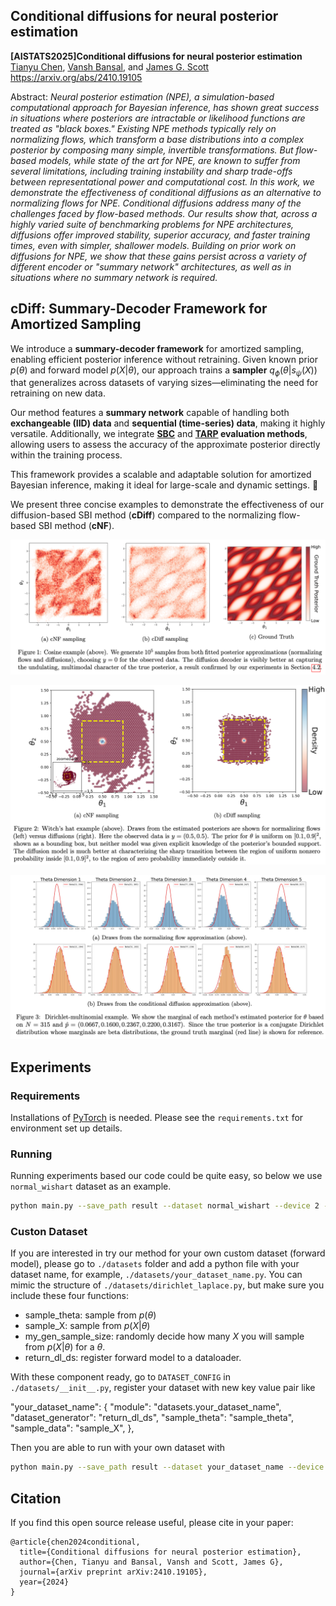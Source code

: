 ##  Conditional diffusions for neural posterior estimation

**[AISTATS2025]Conditional diffusions for neural posterior estimation**<br>
[Tianyu Chen](https://tianyucodings.github.io/), [Vansh Bansal](https://bansal-vansh.github.io/), and [James G. Scott](https://jgscott.github.io/) <br> https://arxiv.org/abs/2410.19105
<br>

Abstract: *Neural posterior estimation (NPE), a simulation-based computational approach for Bayesian inference, has shown great success in situations where posteriors are intractable or likelihood functions are treated as "black boxes."  Existing NPE methods typically rely on normalizing flows, which transform a base distributions into a complex posterior by composing many simple, invertible transformations. But flow-based models, while state of the art for NPE, are known to suffer from several limitations, including training instability and sharp trade-offs between representational power and computational cost. In this work, we demonstrate the effectiveness of conditional diffusions as an alternative to normalizing flows for NPE. Conditional diffusions address many of the challenges faced by flow-based methods.  Our results show that, across a highly varied suite of benchmarking problems for NPE architectures, diffusions offer improved stability, superior accuracy, and faster training times, even with simpler, shallower models. Building on prior work on diffusions for NPE, we show that these gains persist across a variety of different encoder or "summary network" architectures, as well as in situations where no summary network is required.*

## cDiff: Summary-Decoder Framework for Amortized Sampling

We introduce a **summary-decoder framework** for amortized sampling, enabling efficient posterior inference without retraining. Given known prior $p(\theta)$ and forward model $p(X | \theta)$, our approach trains a **sampler** $q_\phi(\theta | s_\psi(X))$ that generalizes across datasets of varying sizes—eliminating the need for retraining on new data.

Our method features a **summary network** capable of handling both **exchangeable (IID) data** and **sequential (time-series) data**, making it highly versatile. Additionally, we integrate **[SBC](https://arxiv.org/abs/1804.06788)** and **[TARP](https://arxiv.org/abs/2302.03026) evaluation methods**, allowing users to assess the accuracy of the approximate posterior directly within the training process.

This framework provides a scalable and adaptable solution for amortized Bayesian inference, making it ideal for large-scale and dynamic settings. 🚀

We present three concise examples to demonstrate the effectiveness of our diffusion-based SBI method (**cDiff**) compared to the normalizing flow-based SBI method (**cNF**).

![](asserts/cos.png)

![](asserts/witch.png)

![](asserts/beta.png)

## Experiments

### Requirements
Installations of [PyTorch](https://pytorch.org/) is needed. Please see the ``requirements.txt`` for environment set up details.

### Running
Running experiments based our code could be quite easy, so below we use `normal_wishart` dataset as an example. 

```.bash
python main.py --save_path result --dataset normal_wishart --device 2 --data_type=iid --epochs=5000 --model=Diffusion --use_encoder  --save_model --eval_interval=40 --lr_decay  --n_run=10  --ecp_n_sim=100 --ecp_n_samples=200
```

### Custon Dataset

If you are interested in try our method for your own custom dataset (forward model), please go to `./datasets` folder and add a python file with your dataset name, for example, `./datasets/your_dataset_name.py`. You can mimic the structure of `./datasets/dirichlet_laplace.py`, but make sure you include these four functions: 

- sample_theta: sample from $p(\theta)$
- sample_X: sample from $p(X|\theta)$
- my_gen_sample_size: randomly decide how many $X$ you will sample from $p(X|\theta)$ for a $\theta$.
- return_dl_ds: register forward model to a dataloader.

With these component ready, go to `DATASET_CONFIG` in `./datasets/__init__.py`, register your dataset with new key value pair like

"your_dataset_name": {
        "module": "datasets.your_dataset_name",
        "dataset_generator": "return_dl_ds",
        "sample_theta": "sample_theta",
        "sample_data": "sample_X",
    },

Then you are able to run with your own dataset with 

```.bash
python main.py --save_path result --dataset your_dataset_name --device 2 --data_type=iid --epochs=5000 --model=Diffusion --use_encoder  --save_model --eval_interval=40 --lr_decay  --n_run=10  --ecp_n_sim=100 --ecp_n_samples=200
```

## Citation

If you find this open source release useful, please cite in your paper:
```
@article{chen2024conditional,
  title={Conditional diffusions for neural posterior estimation},
  author={Chen, Tianyu and Bansal, Vansh and Scott, James G},
  journal={arXiv preprint arXiv:2410.19105},
  year={2024}
}
```